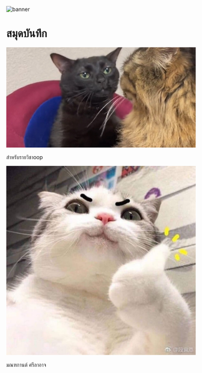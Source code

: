 ![banner](https://picsum.photos/800/250)
# สมุดบันทึก
![banner](vivi.jpg)

สำหรับรายวิชาoop

![banner](uwu.jpeg)

มณฑกานต์ ศรีลาอาจ
